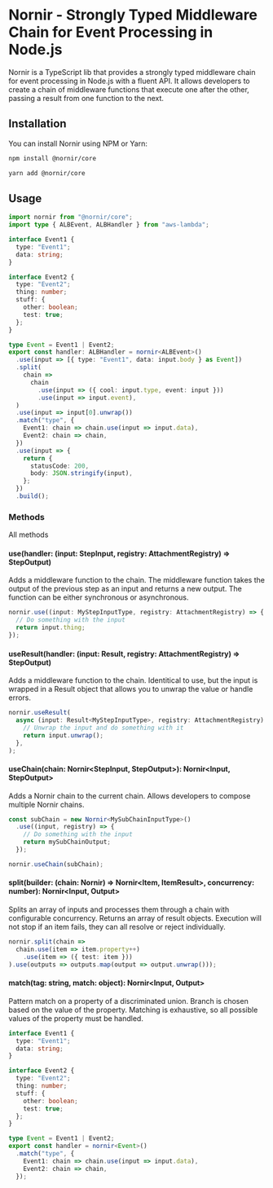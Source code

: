 # Nornir - Strongly Typed Middleware Chain for Event Processing in Node.js

Nornir is a TypeScript lib that provides a strongly typed middleware chain for event processing in Node.js with a fluent API.
It allows developers to create a chain of middleware functions that execute one after the other, passing a result from one function to the next.

## Installation

You can install Nornir using NPM or Yarn:

```bash
npm install @nornir/core
```

```bash
yarn add @nornir/core
```

## Usage

```typescript
import nornir from "@nornir/core";
import type { ALBEvent, ALBHandler } from "aws-lambda";

interface Event1 {
  type: "Event1";
  data: string;
}

interface Event2 {
  type: "Event2";
  thing: number;
  stuff: {
    other: boolean;
    test: true;
  };
}

type Event = Event1 | Event2;
export const handler: ALBHandler = nornir<ALBEvent>()
  .use(input => [{ type: "Event1", data: input.body } as Event])
  .split(
    chain =>
      chain
        .use(input => ({ cool: input.type, event: input }))
        .use(input => input.event),
  )
  .use(input => input[0].unwrap())
  .match("type", {
    Event1: chain => chain.use(input => input.data),
    Event2: chain => chain,
  })
  .use(input => {
    return {
      statusCode: 200,
      body: JSON.stringify(input),
    };
  })
  .build();
```

### Methods

All methods

#### use(handler: (input: StepInput, registry: AttachmentRegistry) => StepOutput)

Adds a middleware function to the chain.
The middleware function takes the output of the previous step as an input and returns a new output.
The function can be either synchronous or asynchronous.

```typescript
nornir.use((input: MyStepInputType, registry: AttachmentRegistry) => {
  // Do something with the input
  return input.thing;
});
```

#### useResult(handler: (input: Result<StepInput>, registry: AttachmentRegistry) => StepOutput)

Adds a middleware function to the chain.
Identitical to use, but the input is wrapped in a Result object that allows you to unwrap the value or handle errors.

```typescript
nornir.useResult(
  async (input: Result<MyStepInputType>, registry: AttachmentRegistry) => {
    // Unwrap the input and do something with it
    return input.unwrap();
  },
);
```

#### useChain(chain: Nornir<StepInput, StepOutput>): Nornir<Input, StepOutput>

Adds a Nornir chain to the current chain.
Allows developers to compose multiple Nornir chains.

```typescript
const subChain = new Nornir<MySubChainInputType>()
  .use((input, registry) => {
    // Do something with the input
    return mySubChainOutput;
  });

nornir.useChain(subChain);
```

#### split(builder: (chain: Nornir<Item>) => Nornir<Item, ItemResult>, concurrency: number): Nornir<Input, Output>

Splits an array of inputs and processes them through a chain with configurable concurrency.
Returns an array of result objects.
Execution will not stop if an item fails, they can all resolve or reject individually.

```typescript
nornir.split(chain =>
  chain.use(item => item.property++)
    .use(item => ({ test: item }))
).use(outputs => outputs.map(output => output.unwrap()));
```

#### match(tag: string, match: object): Nornir<Input, Output>

Pattern match on a property of a discriminated union.
Branch is chosen based on the value of the property.
Matching is exhaustive, so all possible values of the property must be handled.

```typescript
interface Event1 {
  type: "Event1";
  data: string;
}

interface Event2 {
  type: "Event2";
  thing: number;
  stuff: {
    other: boolean;
    test: true;
  };
}

type Event = Event1 | Event2;
export const handler = nornir<Event>()
  .match("type", {
    Event1: chain => chain.use(input => input.data),
    Event2: chain => chain,
  });
```

